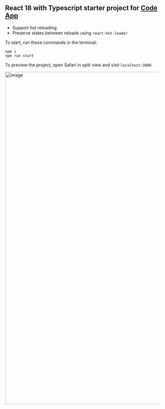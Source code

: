 ## React 18 with Typescript starter project for [Code App](https://github.com/codeapp)
- Support hot reloading
- Preserve states between reloads using `react-hot-loader`

To start, run these commands in the terminal:
```
npm i
npm run start
```

To preview the project, open Safari in split view and visit `localhost:3000`.

<img width="1080" alt="image" src="https://user-images.githubusercontent.com/38398443/214802398-b18e2ffb-8c10-4ccd-96f3-dce76350c697.png">
